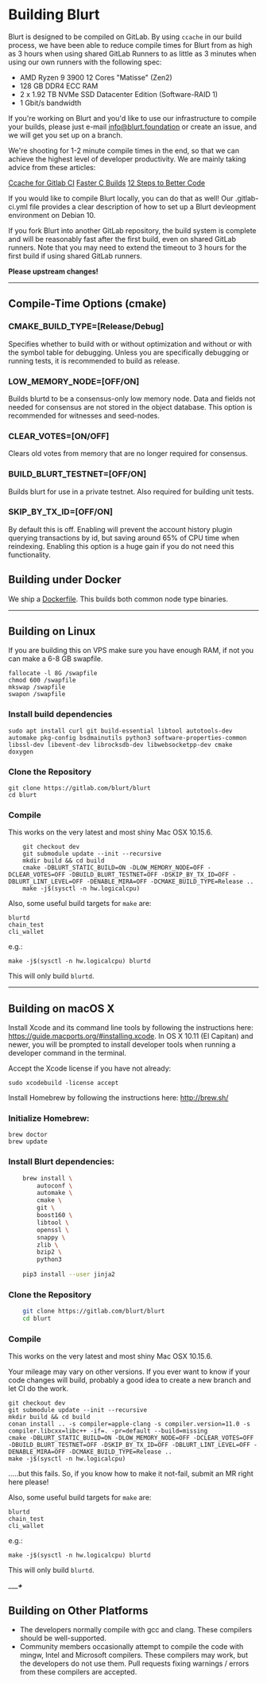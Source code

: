 # Building Blurt

Blurt is designed to be compiled on GitLab.  By using `ccache` in our build process, we have been able to reduce compile times for Blurt from as high as 3 hours when using shared GitLab Runners to as little as 3 minutes when using our own runners with the following spec:

* AMD Ryzen 9 3900 12 Cores "Matisse" (Zen2)
* 128 GB DDR4 ECC RAM
* 2 x 1.92 TB NVMe SSD Datacenter Edition (Software-RAID 1)
* 1 Gbit/s bandwidth

If you're working on Blurt and you'd like to use our infrastructure to compile your builds, please just e-mail info@blurt.foundation or create an issue, and we will get you set up on a branch.  

We're shooting for 1-2 minute compile times in the end, so that we can achieve the highest level of developer productivity.  We are mainly taking advice from these  articles:

[Ccache for Gitlab CI](https://gould.cx/ted/blog/2017/06/10/ccache-for-Gitlab-CI/)
[Faster C Builds](https://www.bitsnbites.eu/faster-c-builds/)
[12 Steps to Better Code](https://www.joelonsoftware.com/2000/08/09/the-joel-test-12-steps-to-better-code/)

If you would like to compile Blurt locally, you can do that as well!  Our .gitlab-ci.yml file provides a clear description of how to set up a Blurt devleopment environment on Debian 10.  

If you fork Blurt into another GitLab repository, the build system is complete and will be reasonably fast after the first build, even on shared GitLab runners.   Note that you may need to extend the timeout to 3 hours for the first build if using shared GitLab runners. 

**Please upstream changes!**

_______

## Compile-Time Options (cmake)

### CMAKE_BUILD_TYPE=[Release/Debug]

Specifies whether to build with or without optimization and without or with
the symbol table for debugging. Unless you are specifically debugging or
running tests, it is recommended to build as release.

### LOW_MEMORY_NODE=[OFF/ON]

Builds blurtd to be a consensus-only low memory node. Data and fields not
needed for consensus are not stored in the object database.  This option is
recommended for witnesses and seed-nodes.

### CLEAR_VOTES=[ON/OFF]

Clears old votes from memory that are no longer required for consensus.

### BUILD_BLURT_TESTNET=[OFF/ON]

Builds blurt for use in a private testnet. Also required for building unit tests.

### SKIP_BY_TX_ID=[OFF/ON]

By default this is off. Enabling will prevent the account history plugin querying transactions 
by id, but saving around 65% of CPU time when reindexing. Enabling this option is a
huge gain if you do not need this functionality.

## Building under Docker

We ship a [Dockerfile](https://gitlab.com/blurt/docker).  This builds both common node type binaries.

_____________

## Building on Linux

If you are building this on VPS make sure you have enough RAM, if not you can make a 6-8 GB swapfile.

```
fallocate -l 8G /swapfile
chmod 600 /swapfile
mkswap /swapfile
swapon /swapfile
```

### Install build dependencies

```
sudo apt install curl git build-essential libtool autotools-dev automake pkg-config bsdmainutils python3 software-properties-common libssl-dev libevent-dev librocksdb-dev libwebsocketpp-dev cmake doxygen 
```

### Clone the Repository

```
git clone https://gitlab.com/blurt/blurt
cd blurt
```

### Compile
This works on the very latest and most shiny Mac OSX 10.15.6.  

```
    git checkout dev
    git submodule update --init --recursive
    mkdir build && cd build
    cmake -DBLURT_STATIC_BUILD=ON -DLOW_MEMORY_NODE=OFF -DCLEAR_VOTES=OFF -DBUILD_BLURT_TESTNET=OFF -DSKIP_BY_TX_ID=OFF -DBLURT_LINT_LEVEL=OFF -DENABLE_MIRA=OFF -DCMAKE_BUILD_TYPE=Release ..
    make -j$(sysctl -n hw.logicalcpu)
```  

Also, some useful build targets for `make` are:

    blurtd
    chain_test
    cli_wallet

e.g.:

    make -j$(sysctl -n hw.logicalcpu) blurtd

This will only build `blurtd`.

_________

## Building on macOS X

Install Xcode and its command line tools by following the instructions here:
https://guide.macports.org/#installing.xcode.  In OS X 10.11 (El Capitan)
and newer, you will be prompted to install developer tools when running a
developer command in the terminal.

Accept the Xcode license if you have not already:

    sudo xcodebuild -license accept

Install Homebrew by following the instructions here: http://brew.sh/

### Initialize Homebrew:

    brew doctor
    brew update

### Install Blurt dependencies:

```bash
    brew install \
        autoconf \
        automake \
        cmake \
        git \
        boost160 \
        libtool \
        openssl \
        snappy \
        zlib \
        bzip2 \
        python3
        
    pip3 install --user jinja2
```

### Clone the Repository

```bash
    git clone https://gitlab.com/blurt/blurt
    cd blurt
```

### Compile
This works on the very latest and most shiny Mac OSX 10.15.6.  

Your mileage may vary on other versions.  If you ever want to know if your code changes will build, probably a good idea to create a new branch and let CI do the work.  

    git checkout dev
    git submodule update --init --recursive
    mkdir build && cd build
    conan install .. -s compiler=apple-clang -s compiler.version=11.0 -s compiler.libcxx=libc++ -if=. -pr=default --build=missing
    cmake -DBLURT_STATIC_BUILD=ON -DLOW_MEMORY_NODE=OFF -DCLEAR_VOTES=OFF -DBUILD_BLURT_TESTNET=OFF -DSKIP_BY_TX_ID=OFF -DBLURT_LINT_LEVEL=OFF -DENABLE_MIRA=OFF -DCMAKE_BUILD_TYPE=Release ..
    make -j$(sysctl -n hw.logicalcpu)
    
.....but this fails.  So, if you know how to make it not-fail, submit an MR right here please!

Also, some useful build targets for `make` are:

    blurtd
    chain_test
    cli_wallet

e.g.:

    make -j$(sysctl -n hw.logicalcpu) blurtd

This will only build `blurtd`.

______+___

## Building on Other Platforms

- The developers normally compile with gcc and clang. These compilers should
  be well-supported.
- Community members occasionally attempt to compile the code with mingw,
  Intel and Microsoft compilers. These compilers may work, but the
  developers do not use them. Pull requests fixing warnings / errors from
  these compilers are accepted.
